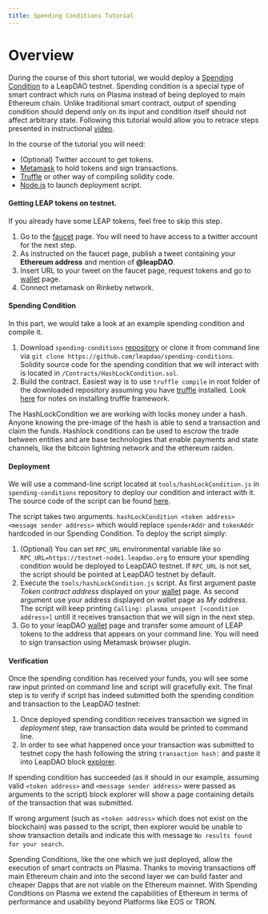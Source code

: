 ```yaml
---
title: Spending Conditions Tutorial
---
```


# Overview

During the course of this short tutorial, we would deploy a [Spending Condition](https://docs.leapdao.org/spending-conditions/) to a LeapDAO testnet. Spending condition is a special type of smart contract which runs on Plasma instead of being deployed to main Ethereum chain. Unlike traditional smart contract, output of spending condition should depend only on its input and condition itself should not affect arbitrary state. Following this tutorial would allow you to retrace steps presented in instructional [video](https://www.youtube.com/embed/cB5T0buF8GI).

In the course of the tutorial you will need:

- (Optional) Twitter account to get tokens.
- [Metamask](https://metamask.io/) to hold tokens and sign transactions.
- [Truffle](https://truffleframework.com/) or other way of compiling solidity code.
- [Node.js](https://nodejs.org/en/) to launch deployment script.

#### Getting LEAP tokens on testnet.

If you already have some LEAP tokens, feel free to skip this step.

1. Go to the [faucet](https://testnet.leapdao.org/faucet) page. You will need to have access to a twitter account for the next step.
2. As instructed on the faucet page, publish a tweet containing your **Ethereum address** and mention of **@leapDAO**.
3. Insert URL to your tweet on the faucet page, request tokens and go to [wallet](https://testnet.leapdao.org/wallet) page.
4. Connect metamask on Rinkeby network.

#### Spending Condition
In this part, we would take a look at an example spending condition and compile it.

1. Download `spending-conditions` [repository](https://github.com/leapdao/spending-conditions) or clone it from command line via `git clone https://github.com/leapdao/spending-conditions`. Solidity source code for the spending condition that we will interact with is located in `/Contracts/HashLockCondition.sol`.
2. Build the contract. Easiest way is to use `truffle compile` in root folder of the downloaded repository assuming you have [truffle](https://truffleframework.com/) installed. Look [here](https://truffleframework.com/docs/truffle/getting-started/installation) for notes on installing truffle framework.

The HashLockCondition we are working with locks money under a hash. Anyone knowing the pre-image of the hash is able to send a transaction and claim the funds. Hashlock conditions can be used to escrow the trade between entities and are base technologies that enable payments and state channels, like the bitcoin lightning network and the ethereum raiden.

#### Deployment

We will use a command-line script located at `tools/hashLockCondition.js` in `spending-conditions` repository to deploy our condition and interact with it. The source code of the script can be found [here](
 https://github.com/leapdao/spending-conditions/blob/master/tools/hashLockCondition.js).

The script takes two arguments. `hashLockCondition <token address> <message sender address>` which would replace `spenderAddr` and `tokenAddr` hardcoded in our Spending Condition. To deploy the script simply:

1. (Optional) You can set `RPC_URL` environmental variable like so `RPC_URL=https://testnet-node1.leapdao.org` to ensure your spending condition would be deployed to LeapDAO testnet. If `RPC_URL` is not set, the script should be pointed at LeapDAO testnet by default.
2. Execute the `tools/hashLockCondition.js` script. As first argument paste *Token contract address* displayed on your [wallet](https://testnet.leapdao.org/wallet) page. As second argument use your address displayed on wallet page as *My address*. The script will keep printing `Calling: plasma_unspent [<condition address>]` untill it receives transaction that we will sign in the next step.
3. Go to your leapDAO [wallet](https://testnet.leapdao.org/wallet) page and transfer some amount of LEAP tokens to the address that appears on your command line. You will need to sign transaction using Metamask browser plugin.

#### Verification

Once the spending condition has received your funds, you will see some raw input printed on command line and script will gracefully exit. The final step is to verify if script has indeed submitted both the spending condition and transaction to the LeapDAO testnet:

1. Once deployed spending condition receives transaction we signed in *deployment* step, raw transaction data would be printed to command line.
2. In order to see what happened once your transaction was submitted to testnet copy the hash following the string `transaction hash:` and paste it into LeapDAO block [explorer](https://testnet.leapdao.org/explorer).

If spending condition has succeeded (as it should in our example, assuming valid `<token address>` and `<message sender address>` were passed as arguments to the script) block explorer will show a page containing details of the transaction that was submitted.

If wrong argument (such as `<token address>` which does not exist on the blockchain) was passed to the script, then explorer would be unable to show transaction details and indicate this with message `No results found for your search`.

Spending Conditions, like the one which we just deployed, allow the execution of smart contracts on Plasma. Thanks to moving transactions off main Ethereum chain and into the second layer we can build faster and cheaper Dapps that are not viable on the Ethereum mainnet. With Spending Conditions on Plasma we extend the capabilities of Ethereum in terms of performance and usability beyond Platforms like EOS or TRON.
